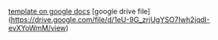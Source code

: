 [template on google docs](https://docs.google.com/document/d/13F0mZ64qM6naaPF5_XeP95dKnLAuCuS2BD6XuNdjYog/edit?usp=sharing)
[google drive file] (https://drive.google.com/file/d/1eU-9G_zrjUgYSO7Iwh2jqdI-evXYoWmM/view)



